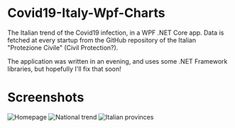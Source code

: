 # Covid19-Italy-Wpf-Charts
The Italian trend of the Covid19 infection, in a WPF .NET Core app. Data is fetched at every startup from the GitHub repository of the Italian "Protezione Civile" (Civil Protection?).

The application was written in an evening, and uses some .NET Framework libraries, but hopefully I'll fix that soon!

# Screenshots

![Homepage](https://iili.io/JBKo8v.png)
![National trend](https://iili.io/JBKncJ.png)
![Italian provinces](https://iili.io/JBKCFa.png)
